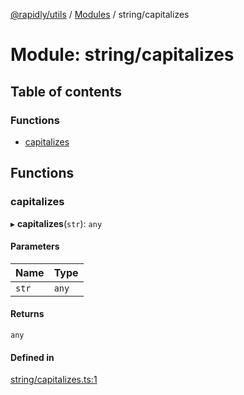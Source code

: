 [@rapidly/utils](../README.md) / [Modules](../modules.md) / string/capitalizes

# Module: string/capitalizes

## Table of contents

### Functions

- [capitalizes](string_capitalizes.md#capitalizes)

## Functions

### capitalizes

▸ **capitalizes**(`str`): `any`

#### Parameters

| Name | Type |
| :------ | :------ |
| `str` | `any` |

#### Returns

`any`

#### Defined in

[string/capitalizes.ts:1](https://github.com/canguser/rapidly-utils/blob/3c92917/main/string/capitalizes.ts#L1)
